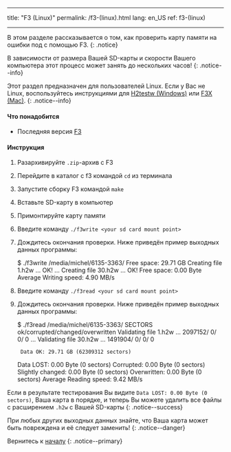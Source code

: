 * * *

title: "F3 (Linux)" permalink: /f3-(linux).html lang: en_US ref: f3-(linux)

* * *

В этом разделе рассказывается о том, как проверить карту памяти на ошибки под с помощью F3. {: .notice}

В зависимости от размера Вашей SD-карты и скорости Вашего компьютера этот процесс может занять до нескольких часов! {: .notice--info}

Этот раздел предназначен для пользователей Linux. Если у Вас не Linux, воспользуйтесь инструкциями для [H2testw (Windows)](h2testw-(windows)) или [F3X (Mac)](f3x-(mac)). {: .notice--info}

#### Что понадобится

* Последняя версия [F3](https://github.com/AltraMayor/f3/archive/v6.0.zip)

#### Инструкция

  1. Разархивируйте `.zip`-архив c F3
  2. Перейдите в каталог с f3 командой `cd` из терминала
  3. Запустите сборку F3 командой `make`
  4. Вставьте SD-карту в компьютер
  5. Примонтируйте карту памяти
  6. Введите команду `./f3write <your sd card mount point>`
  7. Дождитесь окончания проверки. Ниже приведён пример выходных данных программы:
    
        $ ./f3write /media/michel/6135-3363/
        Free space: 29.71 GB
        Creating file 1.h2w ... OK!
        ...
        Creating file 30.h2w ... OK!
        Free space: 0.00 Byte
        Average Writing speed: 4.90 MB/s
        

  8. Введите команду `./f3read <your sd card mount point>`

  9. Дождитесь окончания проверки. Ниже приведён пример выходных данных программы:
    
        $ ./f3read /media/michel/6135-3363/
                          SECTORS      ok/corrupted/changed/overwritten
        Validating file 1.h2w ... 2097152/        0/      0/      0
        ...
        Validating file 30.h2w ... 1491904/        0/      0/      0
        
          Data OK: 29.71 GB (62309312 sectors)
        Data LOST: 0.00 Byte (0 sectors)
                   Corrupted: 0.00 Byte (0 sectors)
            Slightly changed: 0.00 Byte (0 sectors)
                 Overwritten: 0.00 Byte (0 sectors)
        Average Reading speed: 9.42 MB/s
        

Если в результате тестирования Вы видите `Data LOST: 0.00 Byte (0 sectors)`, Ваша карта в порядке, и теперь Вы можете удалить все файлы с расширением `.h2w` с Вашей SD-карты {: .notice--success}

При любых других выходных данных знайте, что Ваша карта может быть повреждена и её следует заменить! {: .notice--danger}

Вернитесь к [началу](get-started) {: .notice--primary}